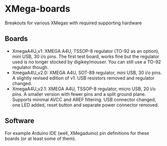 XMega-boards
============

Breakouts for various XMegas with required supporting hardware

## Boards

  - XmegaA4U_v1: XMEGA A4U, TSSOP-8 regulator (TO-92 as an option), mini USB, 30 i/o pins.
    The first test board, works fine but the regulator used
    is no longer stocked by digikey/mouser. You can still use a TO-92 
    regulator though.
  - XmegaA4U_v2.0: XMEGA A4U, SOT-89 regulator, mini USB, 30 i/o pins.
    A slightly revised edition of v1. USB resistors removed and regulator changed.
  - XmegaA4U_v2.1: XMEGA A4U, TSSOP-8 regulator, micro USB, 20 i/o pins.
    A smaller version with fewer pins and a split ground plane. Supports minimal 
    AVCC and AREF filtering. USB connector changed, one LED added, reset button and 
    separate power connector removed.

## Software

For example Arduino IDE (well, XMegaduino) pin definitions for these boards (or at least some of them).

